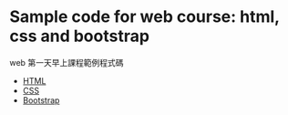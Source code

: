 # Sample code for web course: html, css and bootstrap
web 第一天早上課程範例程式碼

- [HTML](./1.HTML)
- [CSS](./2.CSS)
- [Bootstrap](./3.Bootstrap)